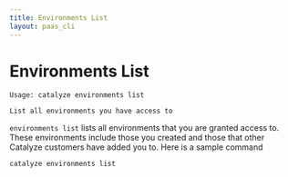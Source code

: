 ```yaml
---
title: Environments List
layout: paas_cli
---
```


# Environments List

```
Usage: catalyze environments list

List all environments you have access to
```

`environments list` lists all environments that you are granted access to. These environments include those you created and those that other Catalyze customers have added you to. Here is a sample command

```
catalyze environments list
```
